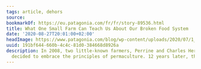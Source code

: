 ```yaml
---
tags: article, dehors
source:
bookmarkOf: https://eu.patagonia.com/fr/fr/story-89536.html
title: What One Small Farm Can Teach Us About Our Broken Food System
date: '2020-08-27T20:01:00+02:00'
headImage: https://www.patagonia.com/blog/wp-content/uploads/2020/07/1_dsc04623-copie-1-100x67.jpg.webp
uuid: 191bf644-660b-4c4c-81d0-384668d8926a
description: In 2008, two little-known farmers, Perrine and Charles Hervé-Gruyer,
  decided to embrace the principles of permaculture. 12 years later, the success and
---
```

